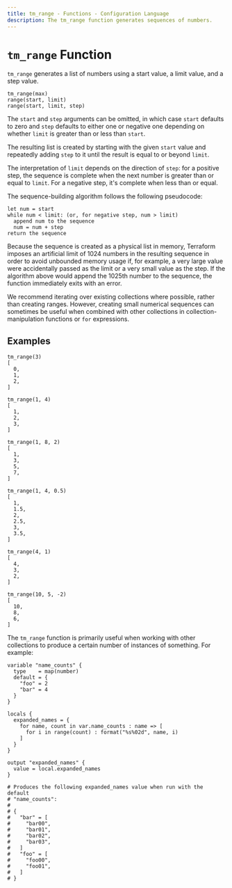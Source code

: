 ```yaml
---
title: tm_range - Functions - Configuration Language
description: The tm_range function generates sequences of numbers.
---
```


# `tm_range` Function

`tm_range` generates a list of numbers using a start value, a limit value,
and a step value.

```hcl
tm_range(max)
range(start, limit)
range(start, limit, step)
```

The `start` and `step` arguments can be omitted, in which case `start` defaults
to zero and `step` defaults to either one or negative one depending on whether
`limit` is greater than or less than `start`.

The resulting list is created by starting with the given `start` value and
repeatedly adding `step` to it until the result is equal to or beyond `limit`.

The interpretation of `limit` depends on the direction of `step`: for a positive
step, the sequence is complete when the next number is greater than or equal
to `limit`. For a negative step, it's complete when less than or equal.

The sequence-building algorithm follows the following pseudocode:

```
let num = start
while num < limit: (or, for negative step, num > limit)
  append num to the sequence
  num = num + step
return the sequence
```

Because the sequence is created as a physical list in memory, Terraform imposes
an artificial limit of 1024 numbers in the resulting sequence in order to avoid
unbounded memory usage if, for example, a very large value were accidentally
passed as the limit or a very small value as the step. If the algorithm above
would append the 1025th number to the sequence, the function immediately exits
with an error.

We recommend iterating over existing collections where possible, rather than
creating ranges. However, creating small numerical sequences can sometimes
be useful when combined with other collections in collection-manipulation
functions or `for` expressions.

## Examples

```
tm_range(3)
[
  0,
  1,
  2,
]

tm_range(1, 4)
[
  1,
  2,
  3,
]

tm_range(1, 8, 2)
[
  1,
  3,
  5,
  7,
]

tm_range(1, 4, 0.5)
[
  1,
  1.5,
  2,
  2.5,
  3,
  3.5,
]

tm_range(4, 1)
[
  4,
  3,
  2,
]

tm_range(10, 5, -2)
[
  10,
  8,
  6,
]
```

The `tm_range` function is primarily useful when working with other collections
to produce a certain number of instances of something. For example:

```hcl
variable "name_counts" {
  type    = map(number)
  default = {
    "foo" = 2
    "bar" = 4
  }
}

locals {
  expanded_names = {
    for name, count in var.name_counts : name => [
      for i in range(count) : format("%s%02d", name, i)
    ]
  }
}

output "expanded_names" {
  value = local.expanded_names
}

# Produces the following expanded_names value when run with the default
# "name_counts":
#
# {
#   "bar" = [
#     "bar00",
#     "bar01",
#     "bar02",
#     "bar03",
#   ]
#   "foo" = [
#     "foo00",
#     "foo01",
#   ]
# }
```
